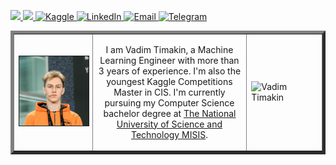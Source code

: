 <p> 
  <a href="https://drive.google.com/file/d/1I0AQMc3QEFdJv5ho7Hy5mcK1Lc_b_AMt/view"> <img src="https://img.shields.io/badge/-CV-yellow?style=plastic" height="25px"> </a>
  <a href="https://github.com/t0efL/t0efL/blob/master/projects_guide.md"> <img src="https://img.shields.io/badge/-Projects-green?style=plastic" height="25px"> </a>
  <a href="https://www.kaggle.com/vadimtimakin"> <img src="https://img.shields.io/badge/Kaggle-20BEFF?style=for-the-badge&logo=Kaggle&logoColor=white" height="25px" alt="Kaggle">
   <a href="https://www.linkedin.com/in/toefl/"><img src="https://img.shields.io/badge/linkedin-006CAC.svg?&style=plastic&logo=linkedin&logoColor=white" height="25px" alt="LinkedIn"> </a>
    <a href="mailto:vad.timakin@yandex.ru"> <img src="https://img.shields.io/badge/gmail-%23D14836.svg?&style=plastic&logo=gmail&logoColor=white" height="25px" alt="Email">
  <a href="https://t.me/t0efL"><img src="https://img.shields.io/badge/Telegram-2CA5E0?style=for-the-badge&logo=telegram&logoColor=white" alt="Telegram" height="25px"> </a>
</p> 
  
<table border="5" cellspacing="15" cellpadding="0" border_style="ridge">
<tbody>
  <tr>
    <td width="200">
        <a href="https://github.com/t0efL/t0efL/blob/master/image.jpg"><img alt="Vadim Timakin" src="https://github.com/t0efL/t0efL/blob/master/image.jpg" width="160" border="1"></a>
    </td>
    <td width="350" align="center">
    <p> 
        I am Vadim Timakin, a Machine Learning Engineer with more than 3 years of experience. I'm also the youngest Kaggle Competitions Master in CIS. 
        I'm currently pursuing my Computer Science bachelor degree at <a href="https://en.misis.ru/">The National University of Science and Technology MISIS</a>.
    </p>
    </td>
    <td width="150">
        <p align="left"> <img src="https://road-to-kaggle-grandmaster.vercel.app/api/badges/vadimtimakin/competition" alt="Vadim Timakin" /> </p>
    </td>
   </tr>
</tbody>
</table>
